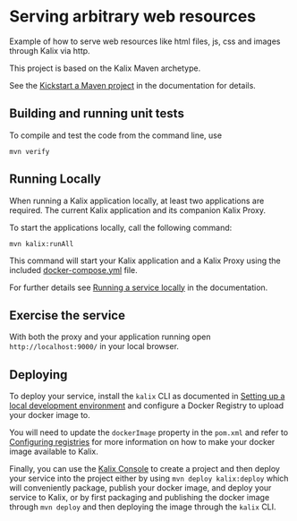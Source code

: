 # Serving arbitrary web resources

Example of how to serve web resources like html files, js, css and images through Kalix via http.

This project is based on the Kalix Maven archetype.

See the [Kickstart a Maven project](https://docs.kalix.io/java/kickstart.html) in the documentation for details.

## Building and running unit tests

To compile and test the code from the command line, use

```shell
mvn verify
```

## Running Locally

When running a Kalix application locally, at least two applications are required. The current Kalix application and its companion Kalix Proxy.

To start the applications locally, call the following command:

```shell
mvn kalix:runAll
```

This command will start your Kalix application and a Kalix Proxy using the included [docker-compose.yml](./docker-compose.yml) file.

For further details see [Running a service locally](https://docs.kalix.io/developing/running-service-locally.html) in the documentation.

## Exercise the service

With both the proxy and your application running open `http://localhost:9000/` in your local browser.

## Deploying

To deploy your service, install the `kalix` CLI as documented in
[Setting up a local development environment](https://docs.kalix.io/setting-up/)
and configure a Docker Registry to upload your docker image to.

You will need to update the `dockerImage` property in the `pom.xml` and refer to
[Configuring registries](https://docs.kalix.io/projects/container-registries.html)
for more information on how to make your docker image available to Kalix.

Finally, you can use the [Kalix Console](https://console.kalix.io)
to create a project and then deploy your service into the project either by using `mvn deploy kalix:deploy` which
will conveniently package, publish your docker image, and deploy your service to Kalix, or by first packaging and
publishing the docker image through `mvn deploy` and then deploying the image
through the `kalix` CLI.
